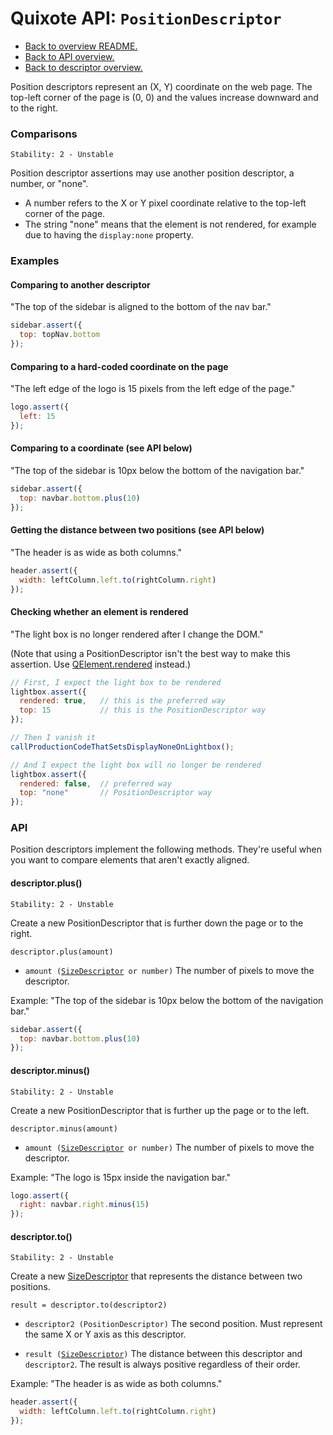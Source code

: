 # Quixote API: `PositionDescriptor`

* [Back to overview README.](../README.md)
* [Back to API overview.](api.md)
* [Back to descriptor overview.](descriptors.md)

Position descriptors represent an (X, Y) coordinate on the web page. The top-left corner of the page is (0, 0) and the values increase downward and to the right.


### Comparisons

```
Stability: 2 - Unstable
```

Position descriptor assertions may use another position descriptor, a number, or "none".

* A number refers to the X or Y pixel coordinate relative to the top-left corner of the page.
* The string "none" means that the element is not rendered, for example due to having the `display:none` property.


### Examples

#### Comparing to another descriptor

"The top of the sidebar is aligned to the bottom of the nav bar."

```javascript
sidebar.assert({
  top: topNav.bottom
});
```

#### Comparing to a hard-coded coordinate on the page

"The left edge of the logo is 15 pixels from the left edge of the page."

```javascript
logo.assert({
  left: 15
});
```

#### Comparing to a coordinate (see API below)
 
"The top of the sidebar is 10px below the bottom of the navigation bar."

```javascript
sidebar.assert({
  top: navbar.bottom.plus(10)
});
```

#### Getting the distance between two positions (see API below)

"The header is as wide as both columns."

```javascript
header.assert({
  width: leftColumn.left.to(rightColumn.right)
});
```

#### Checking whether an element is rendered

"The light box is no longer rendered after I change the DOM."

(Note that using a PositionDescriptor isn't the best way to make this assertion. Use [QElement.rendered](https://github.com/jamesshore/quixote/blob/dev/docs/descriptors.md#element-rendering) instead.)

```javascript
// First, I expect the light box to be rendered
lightbox.assert({
  rendered: true,   // this is the preferred way
  top: 15           // this is the PositionDescriptor way
});

// Then I vanish it
callProductionCodeThatSetsDisplayNoneOnLightbox();

// And I expect the light box will no longer be rendered
lightbox.assert({
  rendered: false,  // preferred way
  top: "none"       // PositionDescriptor way
});
```


### API

Position descriptors implement the following methods. They're useful when you want to compare elements that aren't exactly aligned.


#### descriptor.plus()

```
Stability: 2 - Unstable
```

Create a new PositionDescriptor that is further down the page or to the right.

`descriptor.plus(amount)`

* `amount (`[`SizeDescriptor`](SizeDescriptor.md)` or number)` The number of pixels to move the descriptor.

Example: "The top of the sidebar is 10px below the bottom of the navigation bar."

```javascript
sidebar.assert({
  top: navbar.bottom.plus(10)
});
```


#### descriptor.minus()

```
Stability: 2 - Unstable
```

Create a new PositionDescriptor that is further up the page or to the left.

`descriptor.minus(amount)`

* `amount (`[`SizeDescriptor`](SizeDescriptor.md)` or number)` The number of pixels to move the descriptor.

Example: "The logo is 15px inside the navigation bar."

```javascript
logo.assert({
  right: navbar.right.minus(15)
});
```


#### descriptor.to()

```
Stability: 2 - Unstable
```

Create a new [SizeDescriptor](SizeDescriptor.md) that represents the distance between two positions.

`result = descriptor.to(descriptor2)`

* `descriptor2 (PositionDescriptor)` The second position. Must represent the same X or Y axis as this descriptor.

* `result (`[`SizeDescriptor`](SizeDescriptor.md)`)` The distance between this descriptor and `descriptor2`. The result is always positive regardless of their order.

Example: "The header is as wide as both columns."

```javascript
header.assert({
  width: leftColumn.left.to(rightColumn.right)
});
```